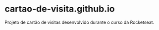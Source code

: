 # cartao-de-visita.github.io
Projeto de cartão de visitas desenvolvido durante o curso da Rocketseat.
